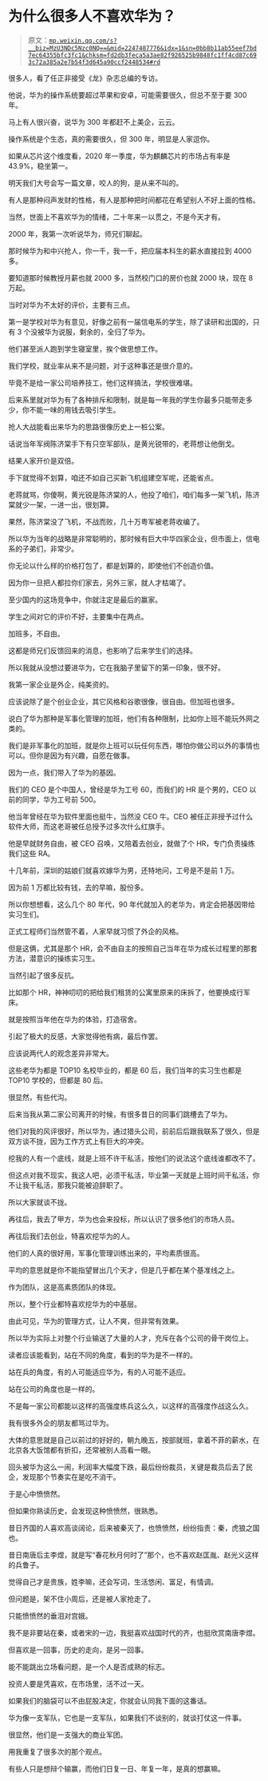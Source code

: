 # 为什么很多人不喜欢华为？

> 原文：[`mp.weixin.qq.com/s?__biz=MzU3NDc5Nzc0NQ==&mid=2247487776&idx=1&sn=0bb8b11ab55eef7bd7ec64355bfc3fc1&chksm=fd2db3feca5a3ae82f926525b9848fc1ff4cd87c693c72a385a2e7b54f3d645a90ccf2448534#rd`](http://mp.weixin.qq.com/s?__biz=MzU3NDc5Nzc0NQ==&mid=2247487776&idx=1&sn=0bb8b11ab55eef7bd7ec64355bfc3fc1&chksm=fd2db3feca5a3ae82f926525b9848fc1ff4cd87c693c72a385a2e7b54f3d645a90ccf2448534#rd)

很多人，看了任正非接受《龙》杂志总编的专访。

他说，华为的操作系统要超过苹果和安卓，可能需要很久，但总不至于要 300 年。

马上有人很兴奋，说华为 300 年都赶不上美企，云云。

操作系统是个生态，真的需要很久，但 300 年，明显是人家逗你。

如果从芯片这个维度看，2020 年一季度，华为麒麟芯片的市场占有率是 43.9%，稳坐第一。

明天我们大号会写一篇文章，咬人的狗，是从来不叫的。

有人是那种闷声发财的性格，有人是那种把时间都花在希望别人不好上面的性格。

当然，世面上不喜欢华为的情绪，二十年来一以贯之，不是今天才有。

2000 年，我第一次听说华为，师兄们聊起。

那时候华为和中兴抢人，你一千，我一千，把应届本科生的薪水直接拉到 4000 多。

要知道那时候教授月薪也就 2000 多，当然校门口的房价也就 2000 块，现在 8 万起。

当时对华为不太好的评价，主要有三点。

第一是学校对华为有意见，好像之前有一届信电系的学生，除了读研和出国的，只有 3 个没被华为说服，剩余的，全归了华为。

他们甚至派人跑到学生寝室里，挨个做思想工作。

我们学校，就业率从来不是问题，对于这种事还是很介意的。

毕竟不是给一家公司培养技工，他们这样搞法，学校很难堪。

后来系里就对华为有了各种排斥和限制，就是每一年我的学生你最多只能带走多少，你不能一味的用钱去吸引学生。

抢人大战能看出来华为的思路很像历史上一桩公案。

话说当年军阀陈济棠手下有只空军部队，是黄光锐带的，老蒋想让他倒戈。

结果人家开价是双倍。

手下就觉得不划算，咱还不如自己买新飞机组建空军呢，还能省点。

老蒋就骂，你傻啊，黄光锐是陈济棠的人，他投了咱们，咱们每多一架飞机，陈济棠就少一架，一进一出，很划算。

果然，陈济棠没了飞机，不战而败，几十万粤军被老蒋收编了。

所以华为当年的战略是非常聪明的，那时候有巨大中华四家企业，但市面上，信电系的子弟们，非常少。

你无论以什么样的价格打包了，都是划算的，即使他们不创造价值。

因为你一旦把人都拉你们家去，另外三家，就人才枯竭了。

至少国内的这场竞争中，你就注定是最后的赢家。

学生之间对它的评价不好，主要集中在两点。

加班多，不自由。

这都是师兄们反馈回来的消息，也影响了后来学生们的选择。

所以我就从没想过要进华为，它在我脑子里留下的第一印象，很不好。

我第一家企业是外企，纯美资的。

应该说除了是个创业企业，其它风格和谷歌很像，很自由。但加班也很多。

说白了华为那种是军事化管理的加班，他们有各种限制，比如你上班不能玩外网之类的。

我们是非军事化的加班，就是你上班可以玩任何东西，哪怕你做公司以外的事情也可以。但你是因为有兴趣，自愿在做事。

因为一点，我们带入了华为的基因。

我们的 CEO 是个中国人，曾经是华为工号 60，而我们的 HR 是个男的，CEO 以前的同学，华为工号前 500。

他当年曾经在华为软件里面也挺牛，当然没 CEO 牛。CEO 被任正非授予过什么软件大师，而这老哥被任总授予过多次什么红旗手。

他是早就财务自由，被 CEO 召唤，又陪着去创业，就做了个 HR，专门负责操练我们这些 RA。

十几年前，深圳的姑娘们就喜欢嫁华为男，还特地问，工号是不是前 1 万。

因为前 1 万都比较有钱，去的早嘛，股份多。

所以你想想看，这么几个 80 年代，90 年代就加入的老华为，肯定会把基因带给实习生们。

正式工程师们当然管不着，人家早就习惯了外企的风格。

但是这俩，尤其是那个 HR，会不由自主的按照自己当年在华为成长过程里的那套方法，潜意识的操练实习生。

当然引起了很多反抗。

比如那个 HR，神神叨叨的把给我们租赁的公寓里原来的床拆了，他要换成行军床。

就是按照当年他在华为的体验，打造宿舍。

引起了极大的反感，大家觉得他有病，最后作罢。

应该说两代人的观念差异非常大。

这些老华为都是 TOP10 名校毕业的，都是 60 后，我们当年的实习生也都是 TOP10 学校的，但都是 80 后。

很显然，有些代沟。

后来当我从第二家公司离开的时候，有很多昔日的同事们跳槽去了华为。

他们对我的风评很好，所以华为，通过猎头公司，前前后后跟我联系了很久，但是双方谈不拢，因为工作方式上有巨大的冲突。

挖我的人有一个底线，就是上班不许干私活，按他们的说法这个底线谁都改不了。

但这点对我不现实，我这人吧，必须干私活，毕业第一天就是上班时间干私活，你不让我干私活，那我只能被迫辞职了。

所以大家就谈不拢。

再往后，我去了甲方，华为也会来投标，所以认识了很多他们的市场人员。

再往后我们去创业，特喜欢挖华为的人。

他们的人真的很好用，军事化管理训练出来的，平均素质很高。

平均的意思就是你不能指望冒出几个天才，但是几乎都在某个基准线之上。

作为团队，这是高素质团队的体现。

所以，整个行业都特喜欢挖华为的中基层。

由此可见，华为的管理方式，让人不爽，但非常有效果。

所以华为实际上对整个行业输送了大量的人才，充斥在各个公司的骨干岗位上。

读者应该能看到，站在不同的角度，看到的华为是不一样的。

站在兵的角度，有的人可能适应华为，有的人可能不适应。

站在公司的角度也是一样的。

不是每一家公司都能以这样的高强度练兵这么久，以这样的高强度作战这么久。

我有很多外企的朋友都骂过华为。

大体的意思就是自己以前过的好好的，朝九晚五，按部就班，拿着不菲的薪水，在北京各大饭馆都有折扣，还常被别人高看一眼。

回头被华为这么一闹，利润率大幅度下跌，最后纷纷裁员，关键是裁员后去了民企，发现那个节奏实在是吃不消干。

于是心中愤愤然。

但如果你熟读历史，会发现这种愤愤然，很熟悉。

昔日齐国的人喜欢高谈阔论，后来被秦灭了，也愤愤然，纷纷指责：秦，虎狼之国也。

昔日南唐后主李煜，就是写“春花秋月何时了”那个，也不喜欢赵匡胤、赵光义这样的兵鲁子。

觉得自己才是贵族，姓李嘛，还会写词，生活悠闲、富足，有情调。

但问题是，架不住小周后，还是被人家抢走了。

只能愤愤然的垂泪对宫娥。

我不是非要站在秦，或者宋的一边，我挺喜欢战国时代的齐，也挺欣赏南唐李煜。

但喜欢是一回事，历史的走向，是另一回事。

能不能跳出立场看问题，是一个人是否成熟的标志。

投资人要是凭喜欢，在市场里，活不过一天。

如果我们的脑袋可以不由屁股决定，你就会认同我下面的这番话。

华为像一支军队，它也是一支军队，如果我们不谈别的，就谈打仗这一件事。

很显然，他们是一支强大的商业军团。

用我重复了很多次的那个观点。

有些人只是想辩个输赢，而他们日复一日、年复一年，是真的想赢嘛。